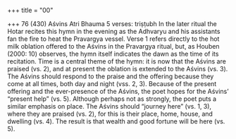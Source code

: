 +++
title = "00"

+++
76 (430)
Aśvins
Atri Bhauma
5 verses: triṣṭubh
In the later ritual the Hotar recites this hymn in the evening as the Adhvaryu and  his assistants fan the fire to heat the Pravargya vessel. Verse 1 refers directly to the  hot milk oblation offered to the Aśvins in the Pravargya ritual, but, as Houben  (2000: 10) observes, the hymn itself indicates the dawn as the time of its recitation.  Time is a central theme of the hymn: it is now that the Aśvins are praised (vs. 2),  and at present the oblation is extended to the Aśvins (vs. 3). The Aśvins should  respond to the praise and the offering because they come at all times, both day and  night (vss. 2, 3). Because of the present offering and the ever-presence of the Aśvins,  the poet hopes for the Aśvins’ “present help” (vs. 5).
Although perhaps not as strongly, the poet puts a similar emphasis on place.  The Aśvins should “journey here” (vs. 1, 3), where they are praised (vs. 2), for this  is their place, home, house, and dwelling (vs. 4). The result is that wealth and good  fortune will be here (vs. 5).